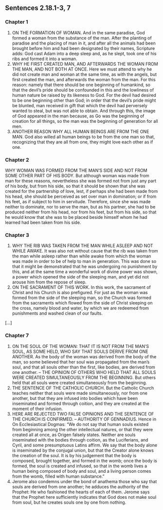 ## Sentences 2.18.1-3, 7

### Chapter 1

1. ON THE FORMATION OF WOMAN. And in the same paradise, God formed a woman from the substance of the man. After the planting of paradise and the placing of man in it, and after all the animals had been brought before him and had been designated by their names, Scripture adds: God cast Adam into a deep sleep and, as he slept, took one of his ribs and formed it into a woman. 
2. WHY HE FIRST CREATED MAN, AND AFTERWARDS THE WOMAN FROM THE MAN, AND NOT BOTH AT ONCE. Here we must attend to why he did not create man and woman at the same time, as with the angels, but first created the man, and afterwards the woman from the man. For this reason: namely that there should be one beginning of humankind, so that the devil’s pride should be confounded in this and the lowliness of human nature be raised by its likeness to God. For the devil had desired to be one beginning other than God; in order that the devil’s pride might be blunted, man received in gift that which the devil had perversely wanted to steal, but was not able to obtain. And through this, the image of God appeared in the man because, as Go was the beginning of creation for all things, so the man was the beginning of generation for all men.
3. ANOTHER REASON WHY ALL HUMAN BEINGS ARE FROM THE ONE MAN. God also willed all human beings to be from the one man so that, recognizing that they are all from one, they might love each other as if one. 

### Chapter 2

WHY WOMAN WAS FORMED FROM THE MAN’S SIDE AND NOT FROM SOME OTHER PART OF HIS BODY. But although woman was made from man for these reasons, nevertheless she was formed not from just any part of his body, but from his side, so that it should be shown that she was created for the partnership of love, lest, if perhaps she had been made from his head, she should be perceived as set over man in domination; or if from his feet, as if subject to him in servitude. Therefore, since she was made neither to dominate, nor to serve the man, but as his partner, she had to be produced neither from his head, nor from his feet, but from his side, so that he would know that she was to be placed beside himself whom he had learned had been taken from his side. 

### Chapter 3

1. WHY THE RIB WAS TAKEN FROM THE MAN WHILE ASLEEP AND NOT WHILE AWAKE. It was also not without cause that the rib was taken from the man while asleep rather than while awake from which the woman was made in order to be of help to man in generation. This was done so that it might be demonstrated that he was undergoing no punishment by this, and at the same time a wonderful work of divine power was shown, a power which opened the side of the sleeping man, and yet did not arouse him from the repose of sleep.
2. ON THE SACRAMENT OF THIS WORK. In this work, the sacrament of Christ and his Church is also prefigured. For just as the woman was formed from the side of the sleeping man, so the Church was formed from the sacraments which flowed from the side of Christ sleeping on the cross, namely blood and water, by which we are redeemed from punishments and washed clean of our faults.

[…]

### Chapter 7

1. ON THE SOUL OF THE WOMAN: THAT IT IS NOT FROM THE MAN’S SOUL, AS SOME HELD, WHO SAY THAT SOULS DERIVE FROM ONE ANOTHER. As the body of the woman was derived from the body of the man, so some believed that her soul was propagated from the man’s soul, and that all souls other than the first, like bodies, are derived from one another. – THE OPINION OF OTHERS WHO HELD THAT ALL SOULS WERE CREATED SIMULTANEOUSLY FROM THE BEGINNING. But others held that all souls were created simultaneously from the beginning.
2. THE SENTENCE OF THE CATHOLIC CHURCH. But the Catholic Church teaches neither that souls were made simultaneously, nor from one another, but that they are infused into bodies which have been inseminated and formed through coition, and they are created at the moment of their infusion.
3. HERE ARE REJECTED TWO FALSE OPINIONS AND THE SENTENCE OF THE CHURCH IS CONFIRMED. – AUTHORITY OF GENNADIUS. Hence in On Ecclesiastical Dogmas: “We do not say that human souls existed from beginning among the other intellectual natures, or that they were created all at once, as Origen falsely states. Neither are souls inseminated with the bodies through coition, as the Luciferians, and Cyril, and some presumptuous Latins affirm. We say that the body alone is inseminated by the conjugal union, but that the Creator alone knows the creation of the soul. It is by his judgement that the body is composed, brought together, and formed in the womb; once the body is formed, the soul is created and infused, so that in the womb lives a human being composed of body and soul, and a living person comes from the womb, filled with human substance.”
4. Jerome also condemns under the bond of anathema those who say that souls are derived from one another; he adduces the authority of the Prophet: He who fashioned the hearts of each of them. Jerome says that the Prophet here sufficiently indicates that God does not make soul from soul, but he creates souls one by one from nothing.
